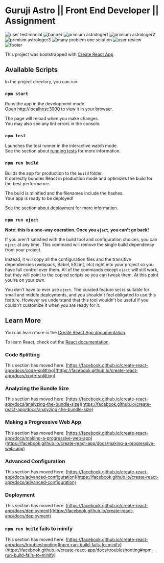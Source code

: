 # Guruji Astro || Front End Developer || Assignment
<!-- ![header](https://user-images.githubusercontent.com/99132893/233545122-22ada588-b9ef-4c78-a4a9-807aa0602c89.jpg) -->
![user testimonial](https://user-images.githubusercontent.com/99132893/233545167-524fbc39-dd57-46d8-b37b-cfe03fc549b1.jpg)
![banner](https://user-images.githubusercontent.com/99132893/233545254-e8867c40-2a91-481e-8a95-e075adcfea68.jpg)
![primium astrologer1](https://user-images.githubusercontent.com/99132893/233545690-1ff0b357-e2f4-4514-b312-90177fa2aca2.jpg)
![primium astrologer2](https://user-images.githubusercontent.com/99132893/233545778-61197e8f-89b3-4a9e-b790-3f54dcccb96a.jpg)
![primium astrologer3](https://user-images.githubusercontent.com/99132893/233545835-ac1a873a-5893-4931-90cc-ce25adc31df3.jpg)
![many problem one solution](https://user-images.githubusercontent.com/99132893/233545316-2c1139fb-7e46-47f1-af32-d4f73fc06f73.jpg)
![user review](https://user-images.githubusercontent.com/99132893/233545345-5b93c4a6-22b6-48f2-99a5-ebbff252a75f.jpg)
![footer](https://user-images.githubusercontent.com/99132893/233545383-63a62b20-57f9-4e4a-932a-ee27e4847c10.jpg)


This project was bootstrapped with [Create React App](https://github.com/facebook/create-react-app).

## Available Scripts

In the project directory, you can run:

### `npm start`

Runs the app in the development mode.\
Open [http://localhost:3000](http://localhost:3000) to view it in your browser.

The page will reload when you make changes.\
You may also see any lint errors in the console.

### `npm test`

Launches the test runner in the interactive watch mode.\
See the section about [running tests](https://facebook.github.io/create-react-app/docs/running-tests) for more information.

### `npm run build`

Builds the app for production to the `build` folder.\
It correctly bundles React in production mode and optimizes the build for the best performance.

The build is minified and the filenames include the hashes.\
Your app is ready to be deployed!

See the section about [deployment](https://facebook.github.io/create-react-app/docs/deployment) for more information.

### `npm run eject`

**Note: this is a one-way operation. Once you `eject`, you can't go back!**

If you aren't satisfied with the build tool and configuration choices, you can `eject` at any time. This command will remove the single build dependency from your project.

Instead, it will copy all the configuration files and the transitive dependencies (webpack, Babel, ESLint, etc) right into your project so you have full control over them. All of the commands except `eject` will still work, but they will point to the copied scripts so you can tweak them. At this point you're on your own.

You don't have to ever use `eject`. The curated feature set is suitable for small and middle deployments, and you shouldn't feel obligated to use this feature. However we understand that this tool wouldn't be useful if you couldn't customize it when you are ready for it.

## Learn More

You can learn more in the [Create React App documentation](https://facebook.github.io/create-react-app/docs/getting-started).

To learn React, check out the [React documentation](https://reactjs.org/).

### Code Splitting

This section has moved here: [https://facebook.github.io/create-react-app/docs/code-splitting](https://facebook.github.io/create-react-app/docs/code-splitting)

### Analyzing the Bundle Size

This section has moved here: [https://facebook.github.io/create-react-app/docs/analyzing-the-bundle-size](https://facebook.github.io/create-react-app/docs/analyzing-the-bundle-size)

### Making a Progressive Web App

This section has moved here: [https://facebook.github.io/create-react-app/docs/making-a-progressive-web-app](https://facebook.github.io/create-react-app/docs/making-a-progressive-web-app)

### Advanced Configuration

This section has moved here: [https://facebook.github.io/create-react-app/docs/advanced-configuration](https://facebook.github.io/create-react-app/docs/advanced-configuration)

### Deployment

This section has moved here: [https://facebook.github.io/create-react-app/docs/deployment](https://facebook.github.io/create-react-app/docs/deployment)

### `npm run build` fails to minify

This section has moved here: [https://facebook.github.io/create-react-app/docs/troubleshooting#npm-run-build-fails-to-minify](https://facebook.github.io/create-react-app/docs/troubleshooting#npm-run-build-fails-to-minify)
